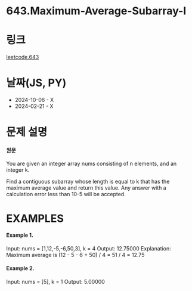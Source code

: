 # 643.Maximum-Average-Subarray-I

# 링크

[leetcode.643](https://leetcode.com/problems/maximum-average-subarray-i/description/?envType=study-plan-v2&envId=leetcode-75)

# 날짜(JS, PY)

- 2024-10-06 - X
- 2024-02-21 - X

# 문제 설명

#### 원문

You are given an integer array nums consisting of n elements, and an integer k.

Find a contiguous subarray whose length is equal to k that has the maximum average value and return this value. Any answer with a calculation error less than 10-5 will be accepted.

# EXAMPLES

#### Example 1.

Input: nums = [1,12,-5,-6,50,3], k = 4
Output: 12.75000
Explanation: Maximum average is (12 - 5 - 6 + 50) / 4 = 51 / 4 = 12.75

#### Example 2.

Input: nums = [5], k = 1
Output: 5.00000
